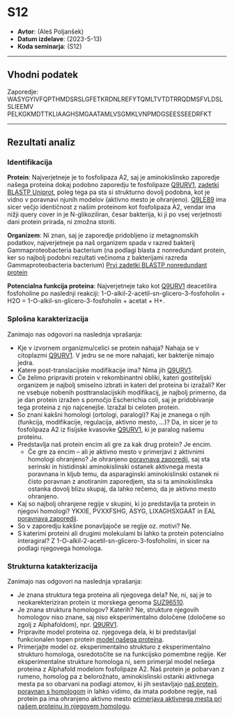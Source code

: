 # S12

- **Avtor**: (Aleš Poljanšek)
- **Datum izdelave**: (2023-5-13)
- **Koda seminarja**: (S12)

---
## Vhodni podatek

Zaporedje: WASYGYIVFQPTHMDSRSLGFETKRDNLREFYTQMLTVTDTRRQDMSFVLDSLSLIEEMV
PELKGKMDTTKLIAAGHSMGAATAMLVSGMKLVNPMDGSEESSEEDRFKT

---
## Rezultati analiz

### Identifikacija

**Protein**: Najverjetneje je to fosfolipaza A2, saj je aminokislinsko zaporedje našega proteina dokaj podobno zaporedju te fosfolipaze [Q9URV1](https://www.uniprot.org/uniprotkb/Q9URV1/entry), [zadetki BLASTP Uniprot](s12-zadetki_blast_uniprot.png), poleg tega pa sta si strukturno dovolj podobna, kot je vidno v poravnavi njunih modelov (aktivno mesto je ohranjeno). [Q9LE89](https://www.uniprot.org/uniprotkb/Q9LE89/entry) ima sicer večjo identičnost z našim proteinom kot fosfolipaza A2, vendar ima nižji query cover in je N-glikoziliran, česar bakterija, ki ji po vsej verjetnosti dani protein prirada, ni zmožna storiti.

**Organizem**: Ni znan, saj je zaporedje pridobljeno iz metagnomskih podatkov, najverjetneje pa naš organizem spada v razred bakterij Gammaproteobacteria bacterium (na podlagi blasta z nonredundant protein, ker so najbolj podobni rezultati večinoma z bakterijami razreda Gammaproteobacteria bacterium) [Prvi zadetki BLASTP nonredundant protein](s12-iskanje_organizma_izvora_z_blast.png)

**Potencialna funkcija proteina**: Najverjetneje tako kot [Q9URV1](https://www.uniprot.org/uniprotkb/Q9URV1/entry) deacetilira fosfoholine po naslednji reakciji: 1-O-alkil-2-acetil-sn-glicero-3-fosfoholin + H2O = 1-O-alkil-sn-glicero-3-fosfoholin + acetat + H+.

### Splošna karakterizacija
Zanimajo nas odgovori na naslednja vprašanja:
- Kje v izvornem organizmu/celici se protein nahaja? Nahaja se v citoplazmi [Q9URV1](https://www.uniprot.org/uniprotkb/Q9URV1/entry). V jedru se ne more nahajati, ker bakterije nimajo jedra.
- Katere post-translacijske modifikacije ima? Nima jih [Q9URV1](https://www.uniprot.org/uniprotkb/Q9URV1/entry).
- Če želimo pripraviti protein v rekombinantni obliki, kateri gostiteljski organizem je najbolj smiselno izbrati in kateri del proteina bi izražali? Ker ne vsebuje nobenih posttranslacijskih modifikacij, je najbolj primerno, da je dan protein izražen s pomočjo Escherichia coli, saj je pridobivanje tega proteina z njo najcenejše. Izražal bi celoten protein.
- So znani kakšni homologi (ortologi, paralogi)? Kaj je znanega o njih (funkcija, modifikacije, regulacija, aktivno mesto, ...)? Da, in sicer je to fosfolipaza A2 iz fisijske kvasovke [Q9URV1](https://www.uniprot.org/uniprotkb/Q9URV1/entry), ki je paralog našemu proteinu.
- Predstavlja naš protein encim ali gre za kak drug protein? Je encim.
  - Če gre za encim – ali je aktivno mesto v primerjavi z aktivnimi homologi ohranjeno? Je ohranjeno [poravnava zaporedij](s12-poravnava_zaporedij.png), saj sta serinski in histidinski aminokislinski ostanek aktivnega mesta poravnana in kljub temu, da asparaginski aminokislinski ostanek ni čisto poravnan z anotiranim zaporedjem, sta si ta aminokislinska ostanka dovolj blizu skupaj, da lahko rečemo, da je aktivno mesto ohranjeno.
- Kaj so najbolj ohranjene regije v skupini, ki jo predstavlja ta protein in njegovi homologi? YKXIE, PVXXFSHG, ASYG, LIXAGHSXGAAT in EAL [poravnava zaporedij](s12-poravnava_zaporedij.png).
- So v zaporedju kakšne ponavljajoče se regije oz. motivi? Ne.
- S katerimi proteini ali drugimi molekulami bi lahko ta protein potencialno interagiral? Z 1-O-alkil-2-acetil-sn-glicero-3-fosfoholini, in sicer na podlagi njegovega homologa.

### Strukturna katakterizacija
Zanimajo nas odgovori na naslednja vprašanja:
- Je znana struktura tega proteina ali njegovega dela? Ne, ni, saj je to neokarekteriziran protein iz morskega genoma [SUZ96510](https://www.ncbi.nlm.nih.gov/protein/SUZ96510.1?report=genpept).
- Je znana struktura homologov? Katerih? Ne, strukture njegovih homologov niso znane, saj niso eksperimentalno določene (določene so zgolj z Alphafoldom), npr. [Q9URV1](https://www.uniprot.org/uniprotkb/Q9URV1/entry).
- Pripravite model proteina oz. njegovega dela, ki bi predstavljal funkcionalen topen protein [model našega proteina](s12-model_nasega_proteina.png).
- Primerjajte model oz. eksperimentalno strukturo z eksperimentalno strukturo homologa, osredotočite se na funkcijsko pomembne regije. Ker eksperimentalne strukture homologa ni, sem primerjal model nešega proteina z Alphafold modelom fosfolipaze A2. Naš protein je pobarvan z rumeno, homolog pa z belorožnato, aminokislinski ostanki aktivnega mesta pa so obarvani na podlagi atomov, ki jih sestavljajo [naš protein, poravnan s homologom](s12-poravnava_nasega_proteina_in_njegovega_homologa.png) in lahko vidimo, da imata podobne regije, naš protein pa ima ohranjeno aktivno mesto [primerjava aktivnega mesta pri našem proteinu in njegovem homologu](s12-poravnava_nasega_proteina_in_njegovega_homologa_aktivno_mesto.png).
